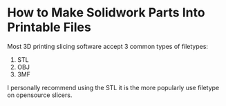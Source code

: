 # How to Make Solidwork Parts Into Printable Files

Most 3D printing slicing software accept 3 common types of filetypes:
  1. STL
  2. OBJ
  3. 3MF
  
I personally recommend using the STL it is the more popularly use filetype on opensource slicers. 

